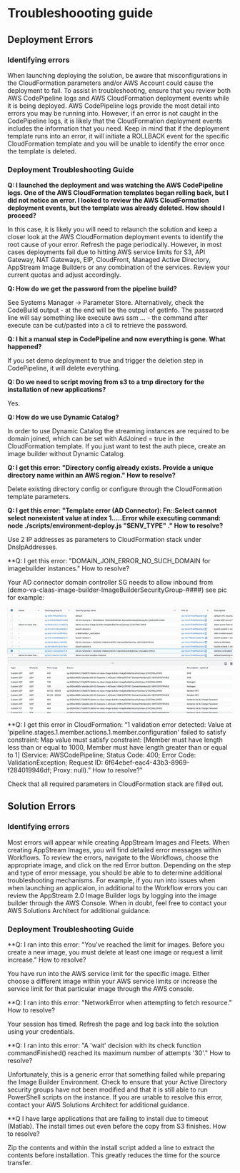 # Troubleshoooting guide

## Deployment Errors

### Identifying errors

When launching deploying the solution, be aware that misconfigurations in the CloudFormation parameters and/or AWS Account could cause the deployment to fail. To assist in troubleshooting, ensure that you review both AWS CodePipeline logs and AWS CloudFormation deployment events while it is being deployed. AWS CodePipeline logs provide the most detail into errors you may be running into. However, if an error is not caught in the CodePipeline logs, it is likely that the CloudFormation deployment events includes the information that you need. Keep in mind that if the deployment template runs into an error, it will initiate a ROLLBACK event for the specific CloudFormation template and you will be unable to identify the error once the template is deleted. 

### Deployment Troubleshooting Guide

**Q: I launched the deployment and was watching the AWS CodePipeline logs. One of the AWS CloudFormation templates began rolling back, but I did not notice an error. I looked to review the AWS CloudFormation deployment events, but the template was already deleted. How should I proceed?**

In this case, it is likely you will need to relaunch the solution and keep a closer look at the AWS CloudFormation deployment events to identify the root cause of your error. Refresh the page periodically. However, in most cases deployments fail due to hitting AWS service limits for S3, API Gateway, NAT Gateways, EIP, CloudFront, Managed Active Directory, AppStream Image Builders or any combination of the services. Review your current quotas and adjust accordingly.

**Q: How do we get the password from the pipeline build?**

See Systems Manager -> Parameter Store. Alternatively, check the CodeBuild output - at the end will be the output of getInfo. The password line will say something like execute aws ssm ... - the command after execute can be cut/pasted into a cli to retrieve the password.

**Q: I hit a manual step in CodePipeline and now everything is gone. What happened?**

If you set demo deployment to true and trigger the deletion step in CodePipeline, it will delete everything.

**Q: Do we need to script moving from s3 to a tmp directory for the installation of new applications?**

Yes.

**Q: How do we use Dynamic Catalog?**

In order to use Dynamic Catalog the streaming instances are required to be domain joined, which can be set with AdJoined = true in the CloudFormation template. If you just want to test the auth piece, create an image builder without Dynamic Catalog.

**Q: I get this error: "Directory config already exists. Provide a unique directory name within an AWS region." How to resolve?**

Delete existing directory config or configure through the CloudFormation template parameters.

**Q: I get this error: "Template error (AD Connector): Fn::Select cannot select nonexistent value at index 1.....Error while executing command: node ./scripts/environment-deploy.js "$ENV_TYPE" ." How to resolve?**

Use 2 IP addresses as parameters to CloudFormation stack under DnsIpAddresses.

**Q: I get this error: "DOMAIN_JOIN_ERROR_NO_SUCH_DOMAIN for imagebuilder instances." How to resolve?

Your AD connector domain controller SG needs to allow inbound from (demo-va-claas-image-builder-ImageBuilderSecurityGroup-####) see pic for example:

![AD Security Group](/ImageErrorADSecurityGroup.png)

**Q: I get this error in CloudFormation: “1 validation error detected: Value at 'pipeline.stages.1.member.actions.1.member.configuration' failed to satisfy constraint: Map value must satisfy constraint: [Member must have length less than or equal to 1000, Member must have length greater than or equal to 1] (Service: AWSCodePipeline; Status Code: 400; Error Code: ValidationException; Request ID: 6f64ebef-eac4-43b3-8969-f284019946df; Proxy: null).” How to resolve?"

Check that all required parameters in CloudFormation stack are filled out.

## Solution Errors

### Identifying errors

Most errors will appear while creating AppStream Images and Fleets. When creating AppStream Images, you will find detailed error messages within Workflows. To review the errors, navigate to the Workflows, choose the appropriate image, and click on the red Error button. Depending on the step and type of error message, you should be able to to determine additional troubleshooting mechanisms. For example, if you run into issues when when launching an applicaion, in additional to the Workflow errors you can review the AppStream 2.0 Image Builder logs by logging into the image builder through the AWS Console. When in doubt, feel free to contact your AWS Solutions Architect for additional guidance.

### Deployment Troubleshooting Guide

**Q: I ran into this error: "You've reached the limit for images. Before you create a new image, you must delete at least one image or request a limit increase." How to resolve?

You have run into the AWS service limit for the specific image. Either choose a different image within your AWS service limits or increase the service limit for that particular image through the AWS console.

**Q: I ran into this error: "NetworkError when attempting to fetch resource." How to resolve?

Your session has timed. Refresh the page and log back into the solution using your credentials.

**Q: I ran into this error: "A 'wait' decision with its check function commandFinished() reached its maximum number of attempts '30'." How to resolve?

Unfortunately, this is a generic error that something failed while preparing the Image Builder Environment. Check to ensure that your Active Directory security groups have not been modified and that it is still able to run PowerShell scripts on the instance. If you are unable to resolve this error, contact your AWS Solutions Architect for additional guidance.

**Q I have large applications that are failing to install due to timeout (Matlab). The install times out even before the copy from S3 finishes. How to resolve? 

Zip the contents and within the install script added a line to extract the contents before installation. This greatly reduces the time for the source transfer. 
